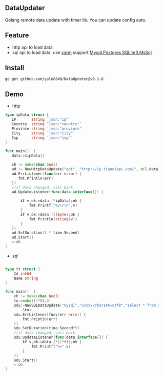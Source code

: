 ## DataUpdater

Golang remote data update with timer lib. You can update config auto.

## Feature

- http api to load data
- sql api to load data. use [xorm](github.com/go-xorm/xorm) support [Mysql](github.com/go-sql-driver/mysql),[Postgres](github.com/lib/pq),[SQLite3](github.com/mattn/go-sqlite3),[MsSql](github.com/denisenkom/go-mssqldb)

## Install

`go get github.com/yale8848/DataUpdater@v0.1.0 `

## Demo

 - http
 
 ```go
type ipData struct {
	IP       string `json:"ip"`
	Country  string `json:"country"`
	Province string `json:"province"`
	City     string `json:"city"`
	Isp      string `json:"isp"`
}

func main()  {
 	data:=&ipData{}
 
 	ch := make(chan bool)
 	ud := NewHttpDataUpdate("get", "http://ip.tianqiapi.com/", nil,data)
 	ud.ErrListener(func(err error) {
       fmt.Println(err)
 	})
 	//if data changed, call back
 	ud.UpdateListener(func(data interface{}) {
 
 		if v,ok:=data.(*ipData);ok {
 			fmt.Printf("%v\r\n",v)
 		}
 		if v,ok:=data.([]byte);ok {
 			fmt.Println(string(v))
 		}
 	})
 	ud.SetDuration(5 * time.Second)
 	ud.Start()
 	<-ch
}

```

- sql

```go

type tt struct {
	Id int64
	Name string
}

func main()  {
 	ch := make(chan bool)
 	to:=make([]*tt,0)
 	sdu:=NewSQLDataUpdate("mysql","xxxxx?charset=utf8","select * from xxxx",
 		&to)
 	sdu.ErrListener(func(err error) {
 		fmt.Println(err)
 	})
 	sdu.SetDuration(time.Second*5)
 	//if data changed, call back
 	sdu.UpdateListener(func(data interface{}) {
 		if v,ok:=data.(*[]*tt);ok {
 			fmt.Printf("%v",v)
 		}
 	})
 	sdu.Start()
 	<-ch
}

```



